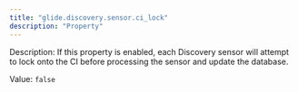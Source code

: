 ```yaml
---
title: "glide.discovery.sensor.ci_lock"
description: "Property"
---
```


Description: If this property is enabled, each Discovery sensor will attempt to lock onto the CI before processing the sensor and update the database.

Value: `false`